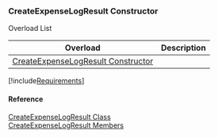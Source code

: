 ﻿### CreateExpenseLogResult Constructor

Overload List

| Overload | Description |
| --- | --- |
| [CreateExpenseLogResult Constructor](FChoice.Toolkits.Clarify~FChoice.Toolkits.Clarify.FieldOps.CreateExpenseLogResult~_ctor().md) |   |

[!include[Requirements](../partials/requirements.md)]

#### Reference

[CreateExpenseLogResult Class](FChoice.Toolkits.Clarify~FChoice.Toolkits.Clarify.FieldOps.CreateExpenseLogResult.md)  
[CreateExpenseLogResult Members](FChoice.Toolkits.Clarify~FChoice.Toolkits.Clarify.FieldOps.CreateExpenseLogResult_members.md)